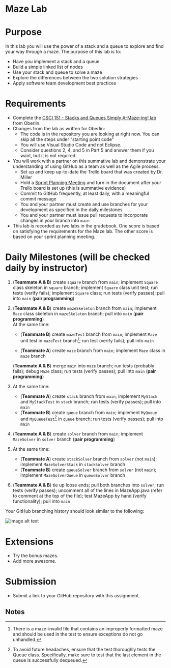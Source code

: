 # Maze Lab


# Purpose

In this lab you will use the power of a stack and a queue to explore and find your way through a maze. The purpose of this lab is to:



* Have you implement a stack and a queue
* Build a simple linked list of nodes
* Use your stack and queue to solve a maze
* Explore the differences between the two solution strategies
* Apply software team development best practices


# Requirements



* Complete the [CSCI 151 - Stacks and Queues Simply A-Maze-ing! lab](https://www.cs.oberlin.edu/~rhoyle/16s-cs151/lab03/index.html) from Oberlin.
* Changes from the lab as written for Oberlin:
    * The code is in the repository you are looking at right now. You can skip all the steps under “starting point code”
    * You will use Visual Studio Code and not Eclipse.
    * Consider questions 2, 4, and 5 in Part 5 and answer them if you want, but it is not required.
* You will work with a partner on this summative lab and demonstrate your understanding of using GitHub as a team as well as the Agile process.
    * Set up and keep up-to-date the Trello board that was created by Dr. Miller
    * Hold a [Sprint Planning Meeting](https://docs.google.com/document/d/1bkBpcO9URCqPlFYVbQEVhB36BuU77CYmBulchadE6aQ/edit?usp=sharing) and turn in the document after your Trello board is set up (this is summative evidence)
    * Commit to GitHub frequently, at least daily, with a meaningful commit message
    * You and your partner must create and use branches for your development as specified in the daily milestones
    * You and your partner must issue pull requests to incorporate changes in your branch into `main`
* This lab is recorded as two labs in the gradebook. One score is based on satisfying the requirements for the Maze lab. The other score is based on your sprint planning meeting.


# Daily Milestones (will be checked daily by instructor)



1. (**Teammate A & B**) create `square` branch from `main`; implement `Square` class skeleton in `square` branch; implement `Square` class unit test; run tests (verify fails); implement `Square` class; run tests (verify passes); pull into `main` (**pair programming**)
2. (**Teammate A & B**) create `mazeSkeleton` branch from `main`; implement `Maze` class skeleton in `mazeSkeleton` branch; pull into `main` (**pair programming**) \
At the same time:
    * (**Teammate B**) create `mazeTest` branch from `main`; implement `Maze` unit test in `mazeTest` branch[^1]; run test (verify fails); pull into `main`


    * (**Teammate A**) create `maze` branch from `main`; implement `Maze` class in `maze` branch

    (**Teammate A & B**) merge `main` into `maze` branch; run tests (probably fails); debug `Maze` class; run tests (verify passes); pull into `main` (**pair programming**)

3. At the same time:
    * (**Teammate A**) create `stack` branch from `main`; implement `MyStack` and `MyStackTest` in `stack` branch; run tests (verify passes); pull into `main`
    * (**Teammate B**) create `queue` branch from `main`; implement `MyQueue` and `MyQueueTest`[^2] in `queue` branch; run tests (verify passes); pull into `main`


4. (**Teammate A & B**) create `solver` branch from `main`; implement `MazeSolver` in `solver` branch (**pair programming**)
5. At the same time:
    * (**Teammate A**) create `stackSolver` branch from `solver` (not `main`); implement `MazeSolverStack` in `stackSolver` branch
    * (**Teammate B**) create `queueSolver` branch from `solver` (not `main`); implement `MazeSolverQueue` in `queueSolver` branch
6. (**Teammate A & B**) tie up loose ends; pull both branches into `solver`; run tests (verify passes); uncomment all of the lines in MazeApp.java (refer to comment at the top of the file); test MazeApp by hand (verify functionality); pull into `main`

Your GitHub branching history should look similar to the following:



![image alt text](image_0.png)



# Extensions



* Try the bonus mazes.
* Add more awesome.


# Submission



* Submit a link to your GitHub repository with this assignment.

<!-- Footnotes themselves at the bottom. -->
## Notes

[^1]:

     There is a maze-invalid file that contains an improperly formatted maze and should be used in the test to ensure exceptions do not go unhandled.

[^2]:

     To avoid future headaches, ensure that the test thoroughly tests the Queue class. Specifically, make sure to test that the last element in the queue is successfully dequeued.



